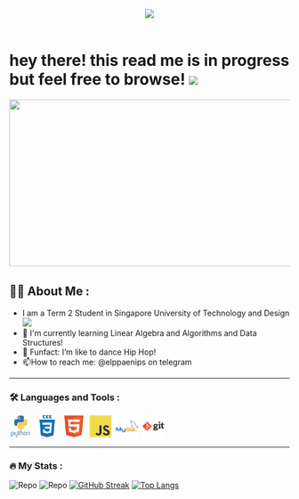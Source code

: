 <div id="header" align="center">
  <img src="https://media.giphy.com/media/M9gbBd9nbDrOTu1Mqx/giphy.gif" width="100"/>
</div>

<div align="center">
  <img src="https://komarev.com/ghpvc/?username=p-ineapple&style=flat-square&color=blue" alt=""/>
</div>
<h1>
  hey there! this read me is in progress but feel free to browse!
  <img src="https://media.giphy.com/media/hvRJCLFzcasrR4ia7z/giphy.gif" width="30px"/>
</h1>
<div align="center">
  
  <img src="https://tenor.com/en-SG/view/me-it-tech-technician-booty-gif-7476464" width="600" height="300"/>
</div>

## :woman_technologist: About Me :

- I am a Term 2 Student in Singapore University of Technology and Design <img src="https://media.giphy.com/media/WUlplcMpOCEmTGBtBW/giphy.gif" width="30">
- 🔭 I'm currently learning Linear Algebra and Algorithms and Data Structures!
- 💃 Funfact: I’m like to dance Hip Hop!
- :mailbox:How to reach me: @elppaenips on telegram
---

### :hammer_and_wrench: Languages and Tools :
<div>
  <img src="https://github.com/devicons/devicon/blob/master/icons/python/python-original-wordmark.svg" title="Python" alt="Java" width="40" height="40"/>&nbsp;
  <img src="https://github.com/devicons/devicon/blob/master/icons/css3/css3-plain-wordmark.svg"  title="CSS3" alt="CSS" width="40" height="40"/>&nbsp;
  <img src="https://github.com/devicons/devicon/blob/master/icons/html5/html5-original.svg" title="HTML5" alt="HTML" width="40" height="40"/>&nbsp;
  <img src="https://github.com/devicons/devicon/blob/master/icons/javascript/javascript-original.svg" title="JavaScript" alt="JavaScript" width="40" height="40"/>&nbsp;
  <img src="https://github.com/devicons/devicon/blob/master/icons/mysql/mysql-original-wordmark.svg" title="MySQL"  alt="MySQL" width="40" height="40"/>&nbsp;
  <img src="https://github.com/devicons/devicon/blob/master/icons/git/git-original-wordmark.svg" title="Git" **alt="Git" width="40" height="40"/>
</div>

---

### :fire: My Stats :
![Repo](https://github-readme-stats.vercel.app/api/pin/?username=p-ineapple&repo=CapstoneprojectFinal&show_icons=true&theme=monokai)
![Repo](https://github-readme-stats.vercel.app/api/pin/?username=p-ineapple&repo=gavi&show_icons=true&theme=monokai)
[![GitHub Streak](http://github-readme-streak-stats.herokuapp.com?user=p-ineapple&theme=dark&background=000000)](https://git.io/streak-stats)
[![Top Langs](https://github-readme-stats.vercel.app/api/top-langs/?username=p-ineapple&layout=compact&theme=vision-friendly-dark)](https://github.com/anuraghazra/github-readme-stats)
